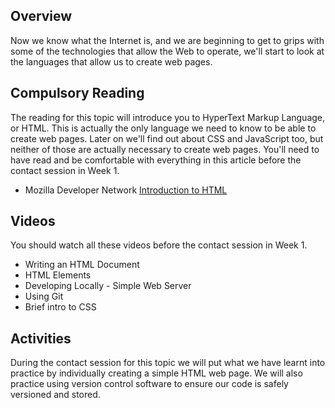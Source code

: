 ## Overview

Now we know what the Internet is, and we are beginning to get to grips with some of the technologies that allow the Web to operate, we'll start to look at the languages that allow us to create web pages.

## Compulsory Reading

The reading for this topic will introduce you to HyperText Markup Language, or HTML. This is actually the only language we need to know to be able to create web pages. Later on we'll find out about CSS and JavaScript too, but neither of those are actually necessary to create web pages. You'll need to have read and be comfortable with everything in this article before the contact session in Week 1.

* Mozilla Developer Network [Introduction to HTML](https://developer.mozilla.org/en-US/docs/Learn/HTML/Introduction_to_HTML)


## Videos

You should watch all these videos before the contact session in Week 1.

* Writing an HTML Document
* HTML Elements
* Developing Locally - Simple Web Server
* Using Git
* Brief intro to CSS


## Activities

During the contact session for this topic we will put what we have learnt into practice by individually creating a simple HTML web page. We will also practice using version control software to ensure our code is safely versioned and stored.   